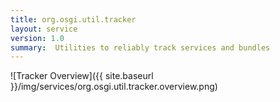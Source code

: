 ```yaml
---
title: org.osgi.util.tracker
layout: service
version: 1.0
summary:  Utilities to reliably track services and bundles 
---
```


![Tracker Overview]({{ site.baseurl }}/img/services/org.osgi.util.tracker.overview.png)
